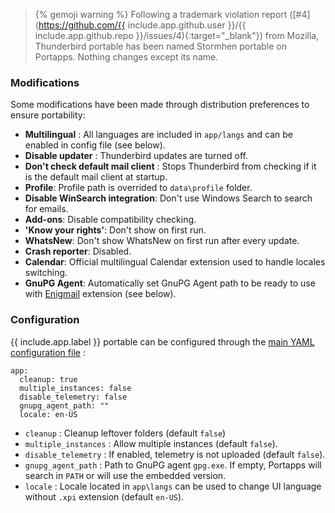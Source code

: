 > {% gemoji warning %} Following a trademark violation report ([#4](https://github.com/{{ include.app.github.user }}/{{ include.app.github.repo }}/issues/4){:target="_blank"}) from Mozilla, Thunderbird portable has been named Stormhen portable on Portapps. Nothing changes except its name.

### Modifications

Some modifications have been made through distribution preferences to ensure portability:

* **Multilingual** : All languages are included in `app/langs` and can be enabled in config file (see below).
* **Disable updater** : Thunderbird updates are turned off.
* **Don't check default mail client** : Stops Thunderbird from checking if it is the default mail client at startup.
* **Profile**: Profile path is overrided to `data\profile` folder.
* **Disable WinSearch integration**: Don't use Windows Search to search for emails.
* **Add-ons**: Disable compatibility checking.
* **'Know your rights'**:  Don't show on first run.
* **WhatsNew**: Don't show WhatsNew on first run after every update.
* **Crash reporter**: Disabled.
* **Calendar**: Official multilingual Calendar extension used to handle locales switching.
* **GnuPG Agent**: Automatically set GnuPG Agent path to be ready to use with [Enigmail](https://addons.thunderbird.net/en-US/thunderbird/addon/enigmail/) extension (see below).

### Configuration

{{ include.app.label }} portable can be configured through the [main YAML configuration file](/doc/configuration/) :

<div class="language-yml highlighter-rouge"><div class="highlight"><pre class="highlight"><code>app:
  cleanup: true
  multiple_instances: false
  disable_telemetry: false
  gnupg_agent_path: ""
  locale: en-US
</code></pre></div></div>

* `cleanup` : Cleanup leftover folders (default `false`)
* `multiple_instances` : Allow multiple instances (default `false`).
* `disable_telemetry` : If enabled, telemetry is not uploaded (default `false`).
* `gnupg_agent_path` : Path to GnuPG agent `gpg.exe`. If empty, Portapps will search in `PATH` or will use the embedded version.
* `locale` : Locale located in `app\langs` can be used to change UI language without `.xpi` extension (default `en-US`).
